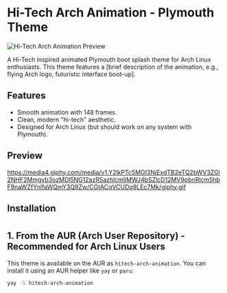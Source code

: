 # Hi-Tech Arch Animation - Plymouth Theme

![Hi-Tech Arch Animation Preview](placeholder_preview.gif) <!-- Optional: Replace with an actual preview GIF -->

A Hi-Tech inspired animated Plymouth boot splash theme for Arch Linux enthusiasts. This theme features a [brief description of the animation, e.g., flying Arch logo, futuristic interface boot-up].

## Features

*   Smooth animation with 148 frames.
*   Clean, modern "hi-tech" aesthetic.
*   Designed for Arch Linux (but should work on any system with Plymouth).

## Preview
https://media4.giphy.com/media/v1.Y2lkPTc5MGI3NjExdTB2eTQ2bWV3ZGl2NHF2Mmgyb3ozMDl5NG12azR5azhlcmliMWJ4bSZlcD12MV9pbnRlcm5hbF9naWZfYnlfaWQmY3Q9Zw/CGtACqVCUDq9LEc7Mk/giphy.gif
## Installation

#
## 1. From the AUR (Arch User Repository) - Recommended for Arch Linux Users

This theme is available on the AUR as `hitech-arch-animation`. You can install it using an AUR helper like `yay` or `paru`:

```bash
yay -S hitech-arch-animation
